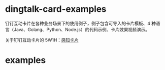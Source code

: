 # dingtalk-card-examples

钉钉互动卡片在各种业务场景下的使用例子，例子包含可导入的卡片模板、4 种语言（Java、Golang、Python、Node.js）的代码示例、卡片效果视频演示。

关于钉钉互动卡片的 5W1H：[感知卡片](https://wolai.dingtalk.com/upuadGKed3jjiQ9Y3bbFFQ)

# examples



